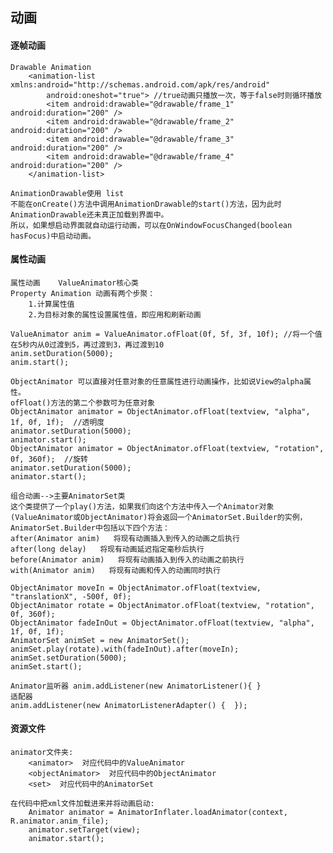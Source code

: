 ## 动画

#### 逐帧动画

    Drawable Animation 
        <animation-list xmlns:android="http://schemas.android.com/apk/res/android"
            android:oneshot="true">	//true动画只播放一次，等于false时则循环播放
            <item android:drawable="@drawable/frame_1" android:duration="200" />
            <item android:drawable="@drawable/frame_2" android:duration="200" />
            <item android:drawable="@drawable/frame_3" android:duration="200" />
            <item android:drawable="@drawable/frame_4" android:duration="200" />
        </animation-list>
    
    AnimationDrawable使用 list
    不能在onCreate()方法中调用AnimationDrawable的start()方法，因为此时AnimationDrawable还未真正加载到界面中。
    所以，如果想启动界面就自动运行动画，可以在OnWindowFocusChanged(boolean hasFocus)中启动动画。

#### 属性动画

    属性动画	ValueAnimator核心类
    Property Animation 动画有两个步聚：
        1.计算属性值
        2.为目标对象的属性设置属性值，即应用和刷新动画

    ValueAnimator anim = ValueAnimator.ofFloat(0f, 5f, 3f, 10f); //将一个值在5秒内从0过渡到5，再过渡到3，再过渡到10
    anim.setDuration(5000);  
    anim.start();

    ObjectAnimator 可以直接对任意对象的任意属性进行动画操作，比如说View的alpha属性。
    ofFloat()方法的第二个参数可为任意对象
    ObjectAnimator animator = ObjectAnimator.ofFloat(textview, "alpha", 1f, 0f, 1f);  //透明度
    animator.setDuration(5000);
    animator.start();  
    ObjectAnimator animator = ObjectAnimator.ofFloat(textview, "rotation", 0f, 360f);  //旋转
    animator.setDuration(5000);
    animator.start();

    组合动画-->主要AnimatorSet类
    这个类提供了一个play()方法，如果我们向这个方法中传入一个Animator对象(ValueAnimator或ObjectAnimator)将会返回一个AnimatorSet.Builder的实例，AnimatorSet.Builder中包括以下四个方法：
    after(Animator anim)   将现有动画插入到传入的动画之后执行
    after(long delay)   将现有动画延迟指定毫秒后执行
    before(Animator anim)   将现有动画插入到传入的动画之前执行
    with(Animator anim)   将现有动画和传入的动画同时执行

    ObjectAnimator moveIn = ObjectAnimator.ofFloat(textview, "translationX", -500f, 0f);  
    ObjectAnimator rotate = ObjectAnimator.ofFloat(textview, "rotation", 0f, 360f);  
    ObjectAnimator fadeInOut = ObjectAnimator.ofFloat(textview, "alpha", 1f, 0f, 1f);  
    AnimatorSet animSet = new AnimatorSet();  
    animSet.play(rotate).with(fadeInOut).after(moveIn);  
    animSet.setDuration(5000);  
    animSet.start();

    Animator监听器	anim.addListener(new AnimatorListener(){ }
    适配器
    anim.addListener(new AnimatorListenerAdapter() {  });

#### 资源文件

    animator文件夹:
        <animator>  对应代码中的ValueAnimator
        <objectAnimator>  对应代码中的ObjectAnimator
        <set>  对应代码中的AnimatorSet

    在代码中把xml文件加载进来并将动画启动:
        Animator animator = AnimatorInflater.loadAnimator(context, R.animator.anim_file);  
        animator.setTarget(view);  
        animator.start();
